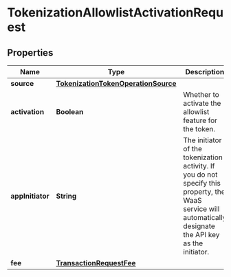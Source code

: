 

# TokenizationAllowlistActivationRequest


## Properties

| Name | Type | Description | Notes |
|------------ | ------------- | ------------- | -------------|
|**source** | [**TokenizationTokenOperationSource**](TokenizationTokenOperationSource.md) |  |  |
|**activation** | **Boolean** | Whether to activate the allowlist feature for the token. |  |
|**appInitiator** | **String** | The initiator of the tokenization activity. If you do not specify this property, the WaaS service will automatically designate the API key as the initiator. |  [optional] |
|**fee** | [**TransactionRequestFee**](TransactionRequestFee.md) |  |  |



